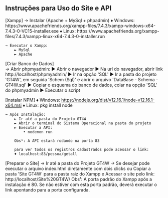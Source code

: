 <h2>Instruções para Uso do Site e API</h2>
[Xampp]
	→ Instalar (Apache + MySql + phpadmin)
	♦ Windows: https://www.apachefriends.org/xampp-files/7.4.3/xampp-windows-x64-7.4.3-0-VC15-installer.exe
	♦ Linux: https://www.apachefriends.org/xampp-files/7.4.3/xampp-linux-x64-7.4.3-0-installer.run
	
	→ Executar o Xampp:
		► MySql
		► Apache
		
[Criar Banco de Dados]	
	→ Abrir phpmyadmin:
		► Abrir o navegador
		► Na url do navegador, abrir link http://localhost/phpmyadmin/
		► Ir na opção 'SQL'
		► Ir a pasta do projeto 'GT4W', em seguida 'Schem (Sql)' e abrir o arquivo 'DataBase - Schema - GT4W.sql'
		► Copiar o esquema do banco de dados, colar na opção 'SQL' do phpmyadmin
		► Executar o script

[Instalar NPM]
	♦ Windows: https://nodejs.org/dist/v12.16.1/node-v12.16.1-x64.msi
	♦ Linux: pkg install node
	
	→ Após Instalação:
		► Ir até a pasta do Projeto GT4W
		► Abrir o terminal do Sistema Operacional na pasta do projeto
		► Executar a API:
			• nodemon run
		
		Obs¹: A API estará rodando na porta 83
		
		para ver todos os registros cadastrados pode acessar o link:
		♦ localhost:83/pessoa/getall

[Preparar o Site]
	→ Ir até a pasta do Projeto GT4W
	→ Se desejar pode executar o arquivo index.html diretamente com dois clicks ou Copiar a pasta 'Site GT4W' para a pasta raiz do Xampp e Acessar o site pelo link: http://localhost/Site%20GT4W/
		Obs¹: A porta padrão do Xampp após a instalação é 80. Se não estiver com esta porta padrão, deverá executar o link apontando para a porta configurada.

	
